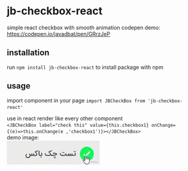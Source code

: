# jb-checkbox-react

simple react checkbox with smooth animation
codepen demo: <https://codepen.io/javadbat/pen/GRrzJeP>

## installation

run `npm install jb-checkbox-react` to install package with npm  

## usage

import component in your page `import JBCheckBox from 'jb-checkbox-react'`  

use in react render like every other component  
`<JBCheckBox label="check this" value={this.checkbox1} onChange={(e)=>this.onChange(e ,'checkbox1')}></JBCheckBox>`  
demo image:  
![demo](demo-gif.gif)

